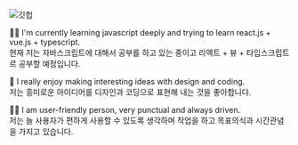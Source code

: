
![깃헙](https://user-images.githubusercontent.com/77384682/107034889-b28cf800-67fa-11eb-9d1d-5433aa718348.png)

✍🏼 I'm currently learning javascript deeply and trying to learn react.js + vue.js + typescript.<br> 
   현재 저는 자바스크립트에 대해서 공부를 하고 있는 중이고 리엑트 + 뷰 + 타입스크립트르 공부할 예정입니다. 

💖 I really enjoy making interesting ideas with design and coding. <br>
   저는 흥미로운 아이디어를 디자인과 코딩으로 표현해 내는 것을 좋아합니다. 

🙌🏼 I am user-friendly person, very punctual and always driven. <br>
   저는 늘 사용자가 편하게 사용할 수 있도록 생각하며 작업을 하고 목표의식과 시간관념을 가지고 있습니다.




<!--
**sumin03/sumin03** is a ✨ _special_ ✨ repository because its `README.md` (this file) appears on your GitHub profile.

Here are some ideas to get you started:

- 🔭 I’m currently working on ...
- 🌱 I’m currently learning ...
- 👯 I’m looking to collaborate on ...
- 🤔 I’m looking for help with ...
- 💬 Ask me about ...
- 📫 How to reach me: ...
- 😄 Pronouns: ...
- ⚡ Fun fact: ...
-->
